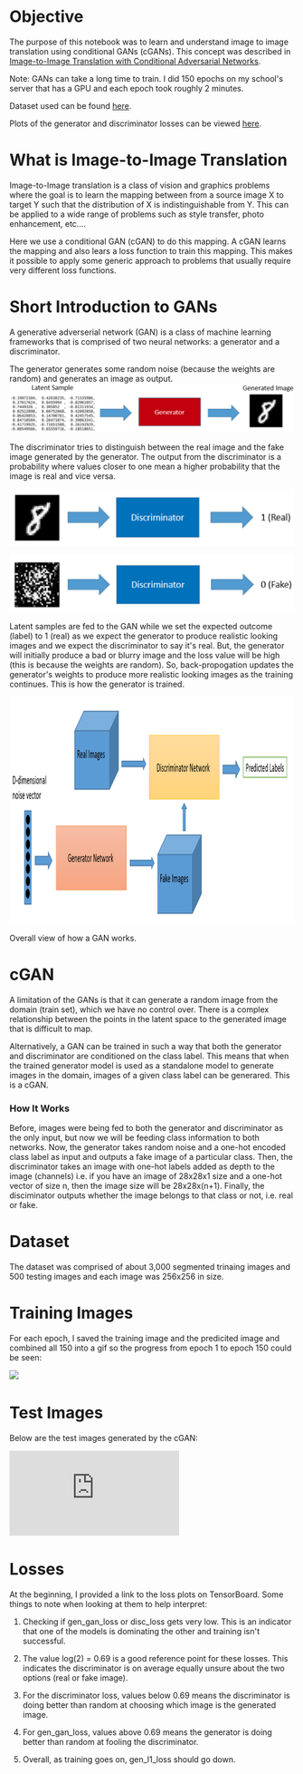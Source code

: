 # Objective
The purpose of this notebook was to learn and understand image to image translation using conditional GANs (cGANs). This concept was described in [Image-to-Image Translation with Conditional Adversarial Networks](https://arxiv.org/abs/1611.07004).

Note: GANs can take a long time to train. I did 150 epochs on my school's server that has a GPU and each epoch took roughly 2 minutes.

Dataset used can be found [here](https://www.kaggle.com/vikramtiwari/pix2pix-dataset).

Plots of the generator and discriminator losses can be viewed [here](https://tensorboard.dev/experiment/HnZe4oRhRBi3oK98evaKLg/#scalars).

#

# What is Image-to-Image Translation

Image-to-Image translation is a class of vision and graphics problems where the goal is to learn the mapping between from a source image X to target Y such that the distribution of X is indistinguishable from Y. This can be applied to a wide range of problems such as style transfer, photo enhancement, etc....  

Here we use a conditional GAN (cGAN) to do this mapping. A cGAN learns the mapping and also lears a loss function to train this mapping. This makes it possible to apply some generic approach to problems that usually require very different loss functions. 

# Short Introduction to GANs

A generative adverserial network (GAN) is a class of machine learning frameworks that is comprised of two neural networks: a generator and a discriminator.

The generator generates some random noise (because the weights are random) and generates an image as output.
![](https://github.com/dominicventura19/cGANCityScapes/blob/main/slide_photos/generator.png)

The discriminator tries to distinguish between the real image and the fake image generated by the generator. The output from the discriminator is a probability where values closer to one mean a higher probability that the image is real and vice versa. 
<p align="center">
  <img width="700" height="100" src="https://github.com/dominicventura19/cGANCityScapes/blob/main/slide_photos/discrim_1.png">
</p>

<p align="center">
  <img width="700" height="100" src="https://github.com/dominicventura19/cGANCityScapes/blob/main/slide_photos/discrim_2.png">
</p>


Latent samples are fed to the GAN while we set the expected outcome (label) to 1 (real) as we expect the generator to produce realistic looking images and we expect the discriminator to say it's real. But, the generator will initially produce a bad or blurry image and the loss value will be high (this is because the weights are random). So, back-propogation updates the generator's weights to produce more realistic looking images as the training continues. This is how the generator is trained. 

<p align="center">
  <img width="800" height="400" src="https://github.com/dominicventura19/cGANCityScapes/blob/main/slide_photos/gan_overall.png">
</p>

Overall view of how a GAN works.

# cGAN

A limitation of the GANs is that it can generate a random image from the domain (train set), which we have no control over. There is a complex relationship between the points in the latent space to the generated image that is difficult to map. 

Alternatively, a GAN can be trained in such a way that both the generator and discriminator are conditioned on the class label. This means that when the trained generator model is used as a standalone model to generate images in the domain, images of a given class label can be generared. This is a cGAN.

### How It Works

Before, images were being fed to both the generator and discriminator as the only input, but now we will be feeding class information to both networks. Now, the generator takes random noise and a one-hot encoded class label as input and outputs a fake image of a particular class. Then, the discriminator takes an image with one-hot labels added as depth to the image (channels) i.e. if you have an image of 28x28x1 size and a one-hot vector of size n, then the image size will be 28x28x(n+1). Finally, the disciminator outputs whether the image belongs to that class or not, i.e. real or fake.

# Dataset

The dataset was comprised of about 3,000 segmented trinaing images and 500 testing images and each image was 256x256 in size.

# Training Images

For each epoch, I saved the training image and the predicited image and combined all 150 into a gif so the progress from epoch 1 to epoch 150 could be seen:


![](https://github.com/dominicventura19/cGANCityScapes/blob/main/half_speed.gif)

# Test Images

Below are the test images generated by the cGAN: 

<embed src="https://github.com/dominicventura19/cGANCityScapes/blob/main/Images/combined.pdf" type="application/pdf">


# Losses

At the beginning, I provided a link to the loss plots on TensorBoard. Some things to note when looking at them to help interpret:

1) Checking if gen_gan_loss or disc_loss gets very low. This is an indicator that one of the models is dominating the other and training isn't successful.

2) The value log(2) = 0.69 is a good reference point for these losses. This indicates the discriminator is on average equally unsure about the two options (real or fake image). 

3) For the discriminator loss, values below 0.69 means the discriminator is doing better than random at choosing which image is the generated image.

4) For gen_gan_loss, values above 0.69 means the generator is doing better than random at fooling the discriminator.

5) Overall, as training goes on, gen_l1_loss should go down.

